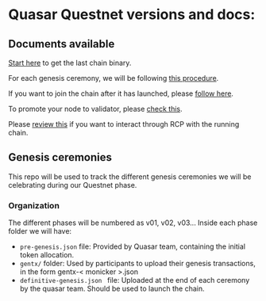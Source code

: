 # Quasar Questnet versions and docs:

## Documents available

[Start here](./docs/Get_quasar.md) to get the last chain binary.

For each genesis ceremony, we will be following [this procedure](./docs/Genesis.md).

If you want to join the chain after it has launched, please [follow here](./docs/Join_chain.md).

To promote your node to validator, please [check this](./docs/Promote_to_validator.md).

Please [review this](./docs/Get_quasar.md) if you want to interact through RCP with the running chain.

## Genesis ceremonies

This repo will be used to track the different genesis ceremonies we will be celebrating during our Questnet phase.

### Organization

The different phases will be numbered as v01, v02, v03... 
Inside each phase folder we will have:
- `pre-genesis.json` file: Provided by Quasar team, containing the initial token allocation.
- `gentx/` folder: Used by participants to upload their genesis transactions, in the form gentx-< monicker >.json
- `definitive-genesis.json ` file: Uploaded at the end of each ceremony by the quasar team. Should be used to launch the chain.
